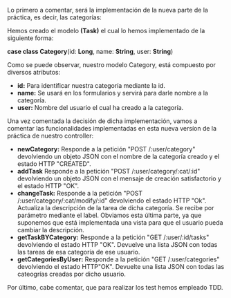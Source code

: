 Lo primero a comentar, será la implementación de la nueva parte de la práctica, es decir, las categorías: 

Hemos creado el  modelo **(Task)** el cual lo hemos implementado de
la siguiente forma: 


**case class Category**(id: **Long**, name: **String**, user: **String**)

Como se puede observar, nuestro modelo Category, está compuesto por diversos atributos: 

* **id:** Para identificar nuestra categoría mediante la id.
* **name:** Se usará en los formularios y servirá para darle nombre a la categoría. 
* **user:** Nombre del usuario el cual ha creado a la categoría. 

Una vez comentada la decisión de dicha implementación, vamos a comentar las funcionalidades implementadas en esta nueva versíon de la práctica de nuestro controller: 

* **newCategory:** Responde a la petición "POST /:user/category" devolviendo un objeto JSON con el nombre de la categoría creado y el estado HTTP "CREATED".
* **addTask** Responde a la petición "POST /:user/category/:cat/:id" devolviendo un objeto JSON con el mensaje de creación satisfactorio y el estado HTTP "OK". 
* **changeTask:** Responde a la petición "POST /:user/category/:cat/modify/:id" devolviendo el estado HTTP "Ok". Actualiza la descripción de la tarea de dicha categoría. Se recibe por parámetro mediante el label. Obviamos esta última parte, ya que suponemos que está implementada una vista para que el usuario pueda cambiar la descripción.
* **getTaskBYCategory:** Responde a la petición  "GET /:user/:id/tasks"  devolviendo el estado HTTP "OK". Devuelve una lista JSON con todas las tareas de esa categoría de ese usuario. 
* **getCategoriesByUser:** Responde a la petición "GET /:user/categories" devolviendo el estado HTTP"OK". Devuelte una lista JSON con todas las cateogrías creadas por dicho usuario.


Por último, cabe comentar, que para realizar los test hemos empleado TDD.
